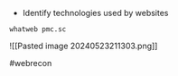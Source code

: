- Identify technologies used by websites

```
whatweb pmc.sc
```

![[Pasted image 20240523211303.png]]

#webrecon
